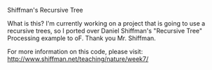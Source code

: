 Shiffman's Recursive Tree

What is this?
I'm currently working on a project that is going to use a recursive trees, so I ported over Daniel Shiffman's "Recursive Tree" Processing example to oF. Thank you Mr. Shiffman.

For more information on this code, please visit:
http://www.shiffman.net/teaching/nature/week7/